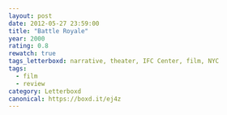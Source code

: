 ```yaml
---
layout: post 
date: 2012-05-27 23:59:00
title: "Battle Royale"
year: 2000
rating: 0.8
rewatch: true
tags_letterboxd: narrative, theater, IFC Center, film, NYC
tags:
  - film
  - review
category: Letterboxd
canonical: https://boxd.it/ej4z
---
```

